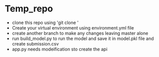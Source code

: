 # Temp_repo
- clone this repo using 'git clone <https link>'
- Create your virtual environment using environment.yml file
- create another branch to make any changes leaving master alone
- run build_model.py to run the model and save it in model.pkl file and create submission.csv
- app.py needs modeification sto create the api

